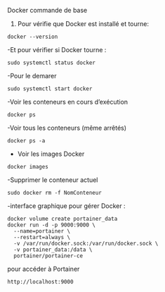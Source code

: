 Docker commande de base

1. Pour vérifie que Docker est installé et tourne:
```
docker --version
```
-Et pour vérifier si Docker tourne :
```
sudo systemctl status docker
```
-Pour le demarer
```
sudo systemctl start docker

```
-Voir les conteneurs en cours d’exécution
```
docker ps
```
-Voir tous les conteneurs (même arrêtés)
```
docker ps -a

```
- Voir les images Docker
```
docker images
```
-Supprimer le conteneur actuel
```
sudo docker rm -f NomConteneur
```
-interface graphique pour gérer Docker :
```
docker volume create portainer_data
docker run -d -p 9000:9000 \
  --name=portainer \
  --restart=always \
  -v /var/run/docker.sock:/var/run/docker.sock \
  -v portainer_data:/data \
  portainer/portainer-ce
```
 pour accéder à Portainer
 ```
 http://localhost:9000
```

